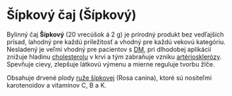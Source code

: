 Šípkový čaj (Šípkový)
=====================

Bylinný čaj **Šípkový** (20 vrecúšok á 2 g) je prírodný produkt bez vedľajších
prísad, lahodný pre každú príležitosť a vhodný pre každú vekovú kategóriu.
Nesladený je veľmi vhodný pre pacientov s [DM](/diagnozy/cukrovka), pri
dlhodobej aplikácií znižuje hladinu [cholesterolu](/diagnozy/cholesterol) v krvi
a tým zabraňuje vzniku [artériosklerózy](/diagnozy/as). Spevňuje cievy, zlepšuje
látkovú výmenu a mierne reguluje tvorbu žlče.

Obsahuje drvené plody [ruže šípkovej](/sip/bylinky/ruza-sipova) (Rosa canina),
ktoré sú nositeľmi karotenoidov a vitamínov C, B a K.


